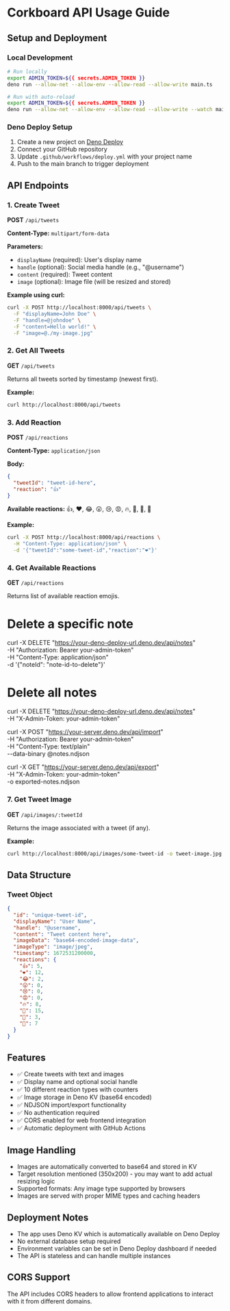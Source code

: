 # Corkboard API Usage Guide

## Setup and Deployment

### Local Development
```bash
# Run locally
export ADMIN_TOKEN=${{ secrets.ADMIN_TOKEN }}
deno run --allow-net --allow-env --allow-read --allow-write main.ts

# Run with auto-reload
export ADMIN_TOKEN=${{ secrets.ADMIN_TOKEN }}
deno run --allow-net --allow-env --allow-read --allow-write --watch main.ts
```

### Deno Deploy Setup
1. Create a new project on [Deno Deploy](https://dash.deno.com)
2. Connect your GitHub repository
3. Update `.github/workflows/deploy.yml` with your project name
4. Push to the main branch to trigger deployment

## API Endpoints

### 1. Create Tweet
**POST** `/api/tweets`

**Content-Type:** `multipart/form-data`

**Parameters:**
- `displayName` (required): User's display name
- `handle` (optional): Social media handle (e.g., "@username")
- `content` (required): Tweet content
- `image` (optional): Image file (will be resized and stored)

**Example using curl:**
```bash
curl -X POST http://localhost:8000/api/tweets \
  -F "displayName=John Doe" \
  -F "handle=@johndoe" \
  -F "content=Hello world!" \
  -F "image=@./my-image.jpg"
```

### 2. Get All Tweets
**GET** `/api/tweets`

Returns all tweets sorted by timestamp (newest first).

**Example:**
```bash
curl http://localhost:8000/api/tweets
```

### 3. Add Reaction
**POST** `/api/reactions`

**Content-Type:** `application/json`

**Body:**
```json
{
  "tweetId": "tweet-id-here",
  "reaction": "👍"
}
```

**Available reactions:** 👍, ❤️, 😂, 😮, 😢, 😡, 🔥, 🚀, 👏, 🎉

**Example:**
```bash
curl -X POST http://localhost:8000/api/reactions \
  -H "Content-Type: application/json" \
  -d '{"tweetId":"some-tweet-id","reaction":"❤️"}'
```

### 4. Get Available Reactions
**GET** `/api/reactions`

Returns list of available reaction emojis.

# Delete a specific note
curl -X DELETE "https://your-deno-deploy-url.deno.dev/api/notes" \
  -H "Authorization: Bearer your-admin-token" \
  -H "Content-Type: application/json" \
  -d '{"noteId": "note-id-to-delete"}'

# Delete all notes
curl -X DELETE "https://your-deno-deploy-url.deno.dev/api/notes" \
  -H "X-Admin-Token: your-admin-token"


curl -X POST "https://your-server.deno.dev/api/import" \
  -H "Authorization: Bearer your-admin-token" \
  -H "Content-Type: text/plain" \
  --data-binary @notes.ndjson

curl -X GET "https://your-server.deno.dev/api/export" \
  -H "X-Admin-Token: your-admin-token" \
  -o exported-notes.ndjson

### 7. Get Tweet Image
**GET** `/api/images/:tweetId`

Returns the image associated with a tweet (if any).

**Example:**
```bash
curl http://localhost:8000/api/images/some-tweet-id -o tweet-image.jpg
```

## Data Structure

### Tweet Object
```json
{
  "id": "unique-tweet-id",
  "displayName": "User Name",
  "handle": "@username",
  "content": "Tweet content here",
  "imageData": "base64-encoded-image-data",
  "imageType": "image/jpeg",
  "timestamp": 1672531200000,
  "reactions": {
    "👍": 5,
    "❤️": 12,
    "😂": 2,
    "😮": 0,
    "😢": 0,
    "😡": 0,
    "🔥": 8,
    "🚀": 15,
    "👏": 3,
    "🎉": 7
  }
}
```

## Features

- ✅ Create tweets with text and images
- ✅ Display name and optional social handle
- ✅ 10 different reaction types with counters
- ✅ Image storage in Deno KV (base64 encoded)
- ✅ NDJSON import/export functionality
- ✅ No authentication required
- ✅ CORS enabled for web frontend integration
- ✅ Automatic deployment with GitHub Actions

## Image Handling

- Images are automatically converted to base64 and stored in KV
- Target resolution mentioned (350x200) - you may want to add actual resizing logic
- Supported formats: Any image type supported by browsers
- Images are served with proper MIME types and caching headers

## Deployment Notes

- The app uses Deno KV which is automatically available on Deno Deploy
- No external database setup required
- Environment variables can be set in Deno Deploy dashboard if needed
- The API is stateless and can handle multiple instances

## CORS Support

The API includes CORS headers to allow frontend applications to interact with it from different domains.
